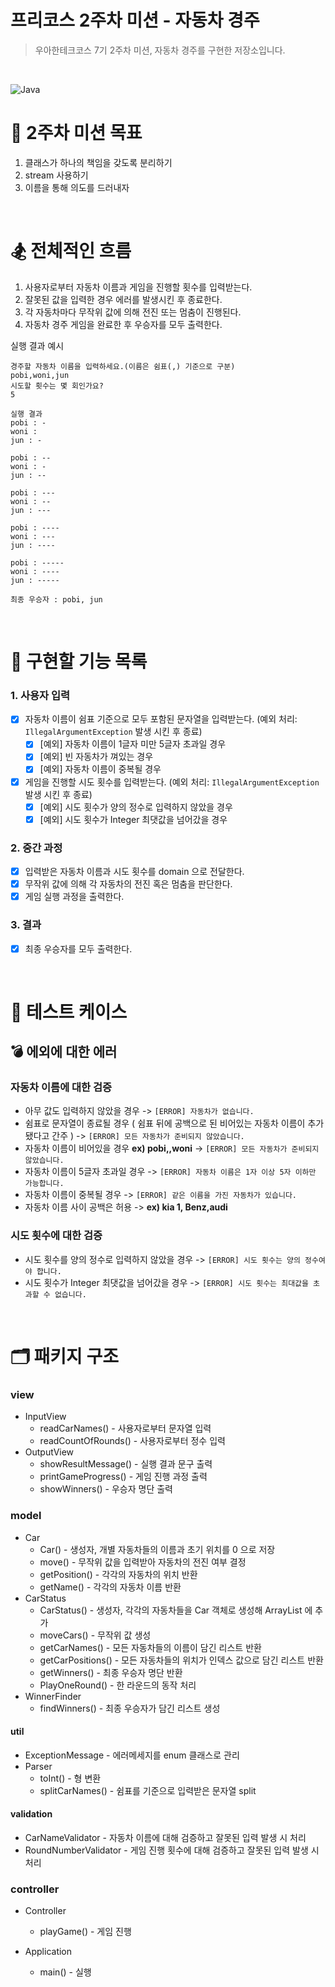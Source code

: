 # 프리코스 2주차 미션 - 자동차 경주

> 우아한테크코스 7기 2주차 미션, 자동차 경주를 구현한 저장소입니다.

&nbsp;

![Java](https://img.shields.io/badge/Java-17-orange)

# 🥇 2주차 미션 목표
1. 클래스가 하나의 책임을 갖도록 분리하기
2. stream 사용하기
3. 이름을 통해 의도를 드러내자

&nbsp;

# 🏂 전체적인 흐름
1. 사용자로부터 자동차 이름과 게임을 진행할 횟수를 입력받는다.
2. 잘못된 값을 입력한 경우 에러를 발생시킨 후 종료한다.
3. 각 자동차마다 무작위 값에 의해 전진 또는 멈춤이 진행된다.
4. 자동차 경주 게임을 완료한 후 우승자를 모두 출력한다.

실행 결과 예시
```
경주할 자동차 이름을 입력하세요.(이름은 쉼표(,) 기준으로 구분)
pobi,woni,jun
시도할 횟수는 몇 회인가요?
5

실행 결과
pobi : -
woni : 
jun : -

pobi : --
woni : -
jun : --

pobi : ---
woni : --
jun : ---

pobi : ----
woni : ---
jun : ----

pobi : -----
woni : ----
jun : -----

최종 우승자 : pobi, jun
```

&nbsp;

# 🔧 구현할 기능 목록

### 1. 사용자 입력
- [x] 자동차 이름이 쉼표 기준으로 모두 포함된 문자열을 입력받는다. (예외 처리: `IllegalArgumentException`
   발생 시킨 후 종료)
  - [x] [예외] 자동차 이름이 1글자 미만 5글자 초과일 경우
  - [x] [예외] 빈 자동차가 껴있는 경우
  - [x] [예외] 자동차 이름이 중복될 경우
- [x] 게임을 진행할 시도 횟수를 입력받는다. (예외 처리:  `IllegalArgumentException`
 발생 시킨 후 종료)
  - [x] [예외] 시도 횟수가 양의 정수로 입력하지 않았을 경우
  - [x] [예외] 시도 횟수가 Integer 최댓값을 넘어갔을 경우
### 2. 중간 과정
- [x] 입력받은 자동차 이름과 시도 횟수를 domain 으로 전달한다.
- [x] 무작위 값에 의해 각 자동차의 전진 혹은 멈춤을 판단한다.
- [x] 게임 실행 과정을 출력한다.
### 3. 결과
- [x] 최종 우승자를 모두 출력한다.


&nbsp;

# 🥋 테스트 케이스
## 💣 에외에 대한 에러

### 자동차 이름에 대한 검증
- 아무 값도 입력하지 않았을 경우 -> `[ERROR] 자동차가 없습니다.`
- 쉼표로 문자열이 종료될 경우 ( 쉼표 뒤에 공백으로 된 비어있는 자동차 이름이 추가됐다고 간주 ) -> `[ERROR] 모든 자동차가 준비되지 않았습니다.`
- 자동차 이름이 비어있을 경우 **ex) pobi,,woni** -> `[ERROR] 모든 자동차가 준비되지 않았습니다.`
- 자동차 이름이 5글자 초과일 경우 -> `[ERROR] 자동차 이름은 1자 이상 5자 이하만 가능합니다.`
- 자동차 이름이 중복될 경우 -> `[ERROR] 같은 이름을 가진 자동차가 있습니다.`
- 자동차 이름 사이 공백은 허용 ->  **ex) kia 1, Benz,audi**

### 시도 횟수에 대한 검증
- 시도 횟수를 양의 정수로 입력하지 않았을 경우 -> `[ERROR] 시도 횟수는 양의 정수여야 합니다.`
- 시도 횟수가 Integer 최댓값을 넘어갔을 경우 -> `[ERROR] 시도 횟수는 최대값을 초과할 수 없습니다.`

&nbsp;

# 🗂️ 패키지 구조

### **view**
- InputView
  * readCarNames() - 사용자로부터 문자열 입력
  * readCountOfRounds() - 사용자로부터 정수 입력
- OutputView
  * showResultMessage() - 실행 결과 문구 출력
  * printGameProgress() - 게임 진행 과정 출력
  * showWinners() - 우승자 명단 출력

### **model**
- Car
  * Car() - 생성자, 개별 자동차들의 이름과 초기 위치를 0 으로 저장 
  * move() - 무작위 값을 입력받아 자동차의 전진 여부 결정
  * getPosition() - 각각의 자동차의 위치 반환
  * getName() - 각각의 자동차 이름 반환
- CarStatus
  * CarStatus() - 생성자, 각각의 자동차들을 Car 객체로 생성해 ArrayList 에 추가
  * moveCars() - 무작위 값 생성
  * getCarNames() - 모든 자동차들의 이름이 담긴 리스트 반환
  * getCarPositions() - 모든 자동차들의 위치가 인덱스 값으로 담긴 리스트 반환
  * getWinners() - 최종 우승자 명단 반환
  * PlayOneRound() - 한 라운드의 동작 처리
- WinnerFinder
  * findWinners() - 최종 우승자가 담긴 리스트 생성

#### **util**
- ExceptionMessage - 에러메세지를 enum 클래스로 관리
- Parser
  * toInt() - 형 변환
  * splitCarNames() - 쉼표를 기준으로 입력받은 문자열 split

#### **validation**
- CarNameValidator - 자동차 이름에 대해 검증하고 잘못된 입력 발생 시 처리
- RoundNumberValidator - 게임 진행 횟수에 대해 검증하고 잘못된 입력 발생 시 처리

### **controller**
- Controller
  * playGame() - 게임 진행

- Application
  * main() - 실행